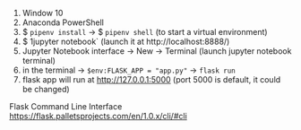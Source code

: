 1. Window 10
2. Anaconda PowerShell
3. $ `pipenv install` -> $ `pipenv shell` (to start a virtual environment)
4. $ 1jupyter notebook` (launch it at http://localhost:8888/)
5. Jupyter Notebook interface -> New -> Terminal (launch jupyter notebook terminal)
6. in the terminal -> `$env:FLASK_APP = "app.py"` -> `flask run`
7. flask app will run at http://127.0.0.1:5000 (port 5000 is default, it could be changed)

Flask Command Line Interface    
https://flask.palletsprojects.com/en/1.0.x/cli/#cli   
